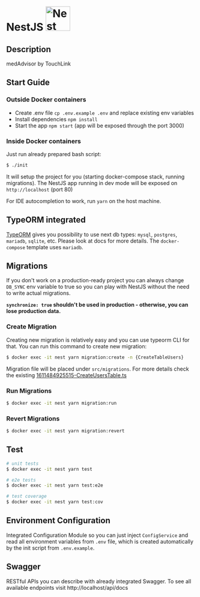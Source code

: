 <h1>NestJS
  <a
    href="http://nestjs.com/"
    target="blank"
  >
    <img
      src="https://nestjs.com/img/logo_text.svg"
      width="65"
      alt="Nest Logo"
    />
  </a>
</h1>

## Description

medAdvisor by TouchLink

## Start Guide

### Outside Docker containers

- Create .env file `cp .env.example .env` and replace existing env variables
- Install dependencies `npm install`
- Start the app `npm start` (app will be exposed through the port 3000)

### Inside Docker containers

Just run already prepared bash script:
```bash
$ ./init
```
It will setup the project for you (starting docker-compose stack, running migrations).
The NestJS app running in dev mode will be exposed on `http://localhost` (port 80)

For IDE autocompletion to work, run `yarn` on the host machine.

## TypeORM integrated

[TypeORM](http://typeorm.io/) gives you possibility to use next db types:
`mysql`, `postgres`, `mariadb`, `sqlite`, etc. Please look at docs for more details.
The `docker-compose` template uses `mariadb`.
## Migrations

If you don't work on a production-ready project you can always change `DB_SYNC` env variable to true so you can play with NestJS without the need to write actual migrations.

**`synchronize: true` shouldn't be used in production - otherwise, you can lose production data.**

### Create Migration
Creating new migration is relatively easy and you can use typeorm CLI for that. You can run this command to create new migration:
```bash
$ docker exec -it nest yarn migration:create -n {CreateTableUsers}
```
Migration file will be placed under `src/migrations`. For more details check the existing [1611484925515-CreateUsersTable.ts](src/migrations/1611484925515-CreateUsersTable.ts)

### Run Migrations
```bash
$ docker exec -it nest yarn migration:run
```
### Revert Migrations
```bash
$ docker exec -it nest yarn migration:revert
```

## Test

```bash
# unit tests
$ docker exec -it nest yarn test

# e2e tests
$ docker exec -it nest yarn test:e2e

# test coverage
$ docker exec -it nest yarn test:cov
```

## Environment Configuration

Integrated Configuration Module so you can just inject `ConfigService`
and read all environment variables from `.env` file, which is created automatically by the init script from `.env.example`.

## Swagger

RESTful APIs you can describe with already integrated Swagger.
To see all available endpoints visit http://localhost/api/docs

